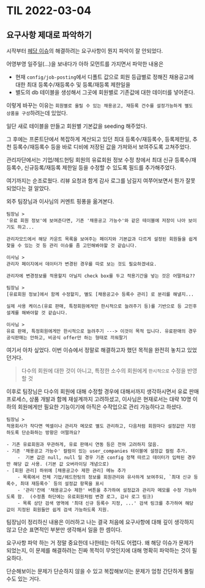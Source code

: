 # TIL 2022-03-04

## 요구사항 제대로 파악하기

시작부터 [헤당 이슈](https://github.com/peoplenjob-com/peoplenjob-laravel/issues/2547)의 해결하려는 요구사항이 뭔지 파악이 잘 안되었다. 

어영부영 일주일(...)을 보내다가 아하 모먼트를 가지면서 파악한 내용은
- 현재 `config/job-posting`에서 디폴트 값으로 회원 등급별로 정해진 채용공고에 대한 최대 등록수/재등록수 및 등록/재등록 제한일을 
- 별도의 db 테이블을 생성해서 그곳에 회원별로 기존값에 대한 데이터를 넣어준다.

이렇게 바꾸는 이유는 `회원별로 올릴 수 있는 채용공고, 재등록 건수를 설정가능하게 별도 상품을 구성`하려는데 있었다.

일단 새로 테이블을 만들고 회원별 기본값을 seeding 해주었다.

그 후에는 프론트단에서 복잡하게 계산되고 있던 최대 등록수/재등록수, 등록제한일, 추천 등록수/재등록수 등을 바로 디비에 저장된 값을 가져와서 보여주도록 고쳐주었다.


관리자단에서는 기업/헤드헌팅 회원의 유료회원 정보 수정 창에서 최대 신규 등록수/재등록수, 신규등록/재등록 제한일 등을 수정할 수 있도록 필드를 추가해주었다.

여기까지는 순조로웠다. 리뷰 요청과 함게 감사 로그를 남길지 여쭈어보면서 뭔가 잘못되었다는 걸 알았다.

외주 팀장님과 이사님의 커멘트 핑퐁을 옮겨본다.

```
팀장님 >
'유료 회원 정보'에 보여준다면, 기존 '채용공고 가능수'와 같은 테이블에 저장이 나아 보이기도 하고...

관리자모드에서 해당 카운트 목록을 보여주는 페이지와 기본값과 다르게 설정된 회원들을 쉽게 찾을 수 있는 것 등 관리 이슈를 좀 고민해봐야할 것 같습니다.
```

```
이사님 >
관리자 페이지에서 데이터가 변경된 경우를 따로 보는 것도 필요하겠네요.

관리자에 변경정보를 적용할지 아닐지 check box를 두고 적용기간을 넣는 것은 어떨까요??
```

```
팀장님 >
[유료회원 정보]에서 함께 수정할지, 별도 [채용공고수 등록수 관리] 로 분리를 해낼지...

실제 사용 케이스(유료 판매, 특정회원에게만 한시적으로 늘려주기 등)를 기반으로 등 고민후 설계를 해봐야할 것 같습니다.
```

```
이사님 >
유료 판매, 특정회원에게만 한시적으로 늘려주기 ---> 이것이 목적 입니다. 유료판매의 경우 공식판매는 안하고, 비공식 offer만 하는 형태로 끼워팔기
```
여기서 아차 싶었다. 이번 이슈에서 정말로 해결하고자 했던 목적을 완전히 놓치고 있었던거다. 

> 다수의 회원에 대한 것이 아니고, 특정한 소수의 회원에게 `한시적으로` 수정을 반영할 것


이후로 팀장님은 다수의 회원에 대해 수정할 경우에 대해서까지 생각하시면서 유료 판매 프로세스, 상품 개발과 함께 재설계까지 고려하셨고, 이사님은 현재로서는 대략 10명 이하의 회원에게만 필요한 기능이기에 아직은 수작업으로 관리 가능하다고 하셨다.

```
팀장님 > 
적용회사가 작다면 엑셀이나 관리자 메모로 별도 관리하고, 다음처럼 회원마다 설정값만 지정하도록 단순화하는 방향은 어떨까요?

- 기존 유료회원과 무관하게, 유료 판매시 연동 등은 전혀 고려하지 않음.
- 기존 '채용공고 가능수' 컬럼이 있는 user_companies 테이블에 설정값 컬럼 추가.  
    -  기본 값은 null, null 일 경우 기존 config 정책 따르고 데이터가 입력된 경우만 해당 값 사용. (기본 값 오버라이딩 개념으로)
- [회원 관리] 하위에 [채용공고수 제한 관리] 메뉴 추가
    - 목록에서 전체 기업/헤드헌팅의 정보를 회원관리와 유사하게 보여주되, `최대 신규 등록수, 최대 재등록수` 등의 설정값 항목을 표시
    - '관리'칸에 '채용공고수 제한' 버튼을 추가하여 설정값과 관리자 메모를 수정 가능하도록 함.  (수정폼 하단에는 유료회원처럼 변경 로그, 감사 로그 링크)
    - 목록 상단 검색 영역에 '최대 신규 등록수 지정, ...' 검색 링크를 추가하여 해당 값이 지정된 회원들만 쉽게 검색 가능하도록 지원.
```

팀장님이 정리하신 내용은 이러하고 나는 결국 처음에 요구사항에 대해 깊이 생각하지 않고 단순 표면적인 부분만 생각해서 일을 한 셈이다.

요구사항 파악 하는 거 정말 중요한데 나한테는 아직도 어렵다. 왜 해당 이슈가 문제가 되었는지, 이 문제를 해결하려는 진짜 목적이 무엇인지에 대해 명확히 파악하는 것이 필요하다. 

단순해보이는 문제가 단순하지 않을 수 있고 복잡해보이는 문제가 엄청 간단하게 풀릴 수도 있는 거다.
